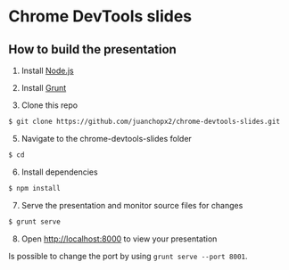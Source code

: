 # Chrome DevTools slides

## How to build the presentation

1. Install [Node.js](http://nodejs.org/)

2. Install [Grunt](http://gruntjs.com/getting-started#installing-the-cli)

4. Clone this repo
```sh
$ git clone https://github.com/juanchopx2/chrome-devtools-slides.git
```

5. Navigate to the chrome-devtools-slides folder
```sh
$ cd
```

6. Install dependencies
```sh
$ npm install
```

7. Serve the presentation and monitor source files for changes
```sh
$ grunt serve
```

8. Open <http://localhost:8000> to view your presentation

Is possible to change the port by using `grunt serve --port 8001`.
